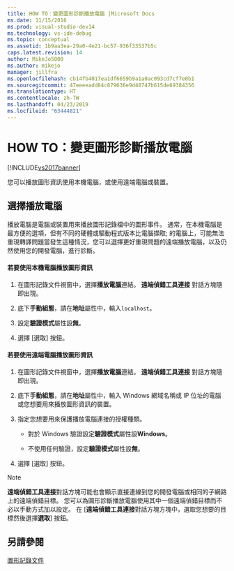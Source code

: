 ```yaml
---
title: HOW TO：變更圖形診斷播放電腦 |Microsoft Docs
ms.date: 11/15/2016
ms.prod: visual-studio-dev14
ms.technology: vs-ide-debug
ms.topic: conceptual
ms.assetid: 1b9aa3ea-29a0-4e21-bc57-936f33537b5c
caps.latest.revision: 14
author: MikeJo5000
ms.author: mikejo
manager: jillfra
ms.openlocfilehash: cb14fb4017ea1df6659b9a1a0ac093cd7cf7e0b1
ms.sourcegitcommit: 47eeeeadd84c879636e9d48747b615de69384356
ms.translationtype: HT
ms.contentlocale: zh-TW
ms.lasthandoff: 04/23/2019
ms.locfileid: "63444821"
---
```

# <a name="how-to-change-the-graphics-diagnostics-playback-machine"></a>HOW TO：變更圖形診斷播放電腦
[!INCLUDE[vs2017banner](../includes/vs2017banner.md)]

您可以播放圖形資訊使用本機電腦，或使用遠端電腦或裝置。  
  
## <a name="choosing-a-playback-machine"></a>選擇播放電腦  
 播放電腦是電腦或裝置用來播放圖形記錄檔中的圖形事件。 通常，在本機電腦是最方便的選項，但有不同的硬體或驅動程式版本比電腦擷取; 的電腦上，可能無法重現轉譯問題當發生這種情況，您可以選擇更好重現問題的遠端播放電腦，以及仍然使用您的開發電腦，進行診斷。  
  
#### <a name="to-use-the-local-machine-to-play-back-graphics-information"></a>若要使用本機電腦播放圖形資訊  
  
1. 在圖形記錄文件視窗中，選擇**播放電腦**連結。 **遠端偵錯工具連接** 對話方塊隨即出現。  
  
2. 底下**手動組態**，請在**地址**屬性中，輸入`localhost`。  
  
3. 設定**驗證模式**屬性設**無**。  
  
4. 選擇 [選取] 按鈕。  
  
#### <a name="to-use-a-remote-machine-to-play-back-graphics-information"></a>若要使用遠端電腦播放圖形資訊  
  
1. 在圖形記錄文件視窗中，選擇**播放電腦**連結。 **遠端偵錯工具連接** 對話方塊隨即出現。  
  
2. 底下**手動組態**，請在**地址**屬性中，輸入 Windows 網域名稱或 IP 位址的電腦或您想要用來播放圖形資訊的裝置。  
  
3. 指定您想要用來保護播放電腦連接的授權種類。  
  
    - 對於 Windows 驗證設定**驗證模式**屬性設**Windows**。  
  
    - 不使用任何驗證，設定**驗證模式**屬性設**無**。  
  
4. 選擇 [選取] 按鈕。  
  
> [!NOTE]
> **遠端偵錯工具連接**對話方塊可能也會顯示直接連線到您的開發電腦或相同的子網路上的遠端偵錯目標。 您可以為圖形診斷播放電腦使用其中一個遠端偵錯目標而不必以手動方式加以設定。 在 [**遠端偵錯工具連接**對話方塊方塊中，選取您想要的目標然後選擇**選取**] 按鈕。  
  
## <a name="see-also"></a>另請參閱  
 [圖形記錄文件](../debugger/graphics-log-document.md)
